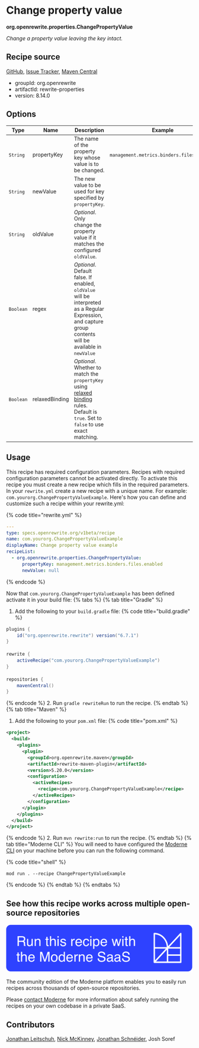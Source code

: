 # Change property value

**org.openrewrite.properties.ChangePropertyValue**

_Change a property value leaving the key intact._

## Recipe source

[GitHub](https://github.com/openrewrite/rewrite/blob/main/rewrite-properties/src/main/java/org/openrewrite/properties/ChangePropertyValue.java), [Issue Tracker](https://github.com/openrewrite/rewrite/issues), [Maven Central](https://central.sonatype.com/artifact/org.openrewrite/rewrite-properties/8.14.0/jar)

* groupId: org.openrewrite
* artifactId: rewrite-properties
* version: 8.14.0

## Options

| Type | Name | Description | Example |
| -- | -- | -- | -- |
| `String` | propertyKey | The name of the property key whose value is to be changed. | `management.metrics.binders.files.enabled` |
| `String` | newValue | The new value to be used for key specified by `propertyKey`. |  |
| `String` | oldValue | *Optional*. Only change the property value if it matches the configured `oldValue`. |  |
| `Boolean` | regex | *Optional*. Default false. If enabled, `oldValue` will be interpreted as a Regular Expression, and capture group contents will be available in `newValue` |  |
| `Boolean` | relaxedBinding | *Optional*. Whether to match the `propertyKey` using [relaxed binding](https://docs.spring.io/spring-boot/docs/2.5.6/reference/html/features.html#features.external-config.typesafe-configuration-properties.relaxed-binding) rules. Default is `true`. Set to `false`  to use exact matching. |  |


## Usage

This recipe has required configuration parameters. Recipes with required configuration parameters cannot be activated directly. To activate this recipe you must create a new recipe which fills in the required parameters. In your `rewrite.yml` create a new recipe with a unique name. For example: `com.yourorg.ChangePropertyValueExample`.
Here's how you can define and customize such a recipe within your rewrite.yml:

{% code title="rewrite.yml" %}
```yaml
---
type: specs.openrewrite.org/v1beta/recipe
name: com.yourorg.ChangePropertyValueExample
displayName: Change property value example
recipeList:
  - org.openrewrite.properties.ChangePropertyValue:
      propertyKey: management.metrics.binders.files.enabled
      newValue: null
```
{% endcode %}

Now that `com.yourorg.ChangePropertyValueExample` has been defined activate it in your build file:
{% tabs %}
{% tab title="Gradle" %}
1. Add the following to your `build.gradle` file:
{% code title="build.gradle" %}
```groovy
plugins {
    id("org.openrewrite.rewrite") version("6.7.1")
}

rewrite {
    activeRecipe("com.yourorg.ChangePropertyValueExample")
}

repositories {
    mavenCentral()
}
```
{% endcode %}
2. Run `gradle rewriteRun` to run the recipe.
{% endtab %}
{% tab title="Maven" %}
1. Add the following to your `pom.xml` file:
{% code title="pom.xml" %}
```xml
<project>
  <build>
    <plugins>
      <plugin>
        <groupId>org.openrewrite.maven</groupId>
        <artifactId>rewrite-maven-plugin</artifactId>
        <version>5.20.0</version>
        <configuration>
          <activeRecipes>
            <recipe>com.yourorg.ChangePropertyValueExample</recipe>
          </activeRecipes>
        </configuration>
      </plugin>
    </plugins>
  </build>
</project>
```
{% endcode %}
2. Run `mvn rewrite:run` to run the recipe.
{% endtab %}
{% tab title="Moderne CLI" %}
You will need to have configured the [Moderne CLI](https://docs.moderne.io/moderne-cli/cli-intro) on your machine before you can run the following command.

{% code title="shell" %}
```shell
mod run . --recipe ChangePropertyValueExample
```
{% endcode %}
{% endtab %}
{% endtabs %}

## See how this recipe works across multiple open-source repositories

[![Moderne Link Image](/.gitbook/assets/ModerneRecipeButton.png)](https://app.moderne.io/recipes/org.openrewrite.properties.ChangePropertyValue)

The community edition of the Moderne platform enables you to easily run recipes across thousands of open-source repositories.

Please [contact Moderne](https://moderne.io/product) for more information about safely running the recipes on your own codebase in a private SaaS.

## Contributors
[Jonathan Leitschuh](mailto:jonathan.leitschuh@gmail.com), [Nick McKinney](mailto:mckinneynicholas@gmail.com), [Jonathan Schnéider](mailto:jkschneider@gmail.com), Josh Soref
